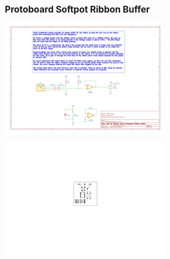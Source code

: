 # Protoboard Softpot Ribbon Buffer

![schematic](./images/schem.png)

![layout](./images/layout.png)